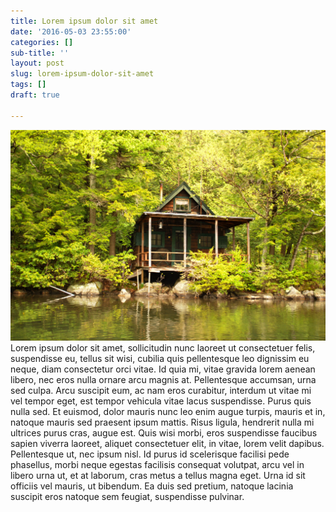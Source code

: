 ```yaml
---
title: Lorem ipsum dolor sit amet
date: '2016-05-03 23:55:00'
categories: []
sub-title: ''
layout: post
slug: lorem-ipsum-dolor-sit-amet
tags: []
draft: true

---
```

![](/images/tumblr_o67p8zHybu1qzwmsso1_1280.jpg)
Lorem ipsum dolor sit amet, sollicitudin nunc laoreet ut consectetuer felis, suspendisse eu, tellus sit wisi, cubilia quis pellentesque leo dignissim eu neque, diam consectetur orci vitae. Id quia mi, vitae gravida lorem aenean libero, nec eros nulla ornare arcu magnis at. Pellentesque accumsan, urna sed culpa. Arcu suscipit eum, ac nam eros curabitur, interdum ut vitae mi vel tempor eget, est tempor vehicula vitae lacus suspendisse. Purus quis nulla sed. Et euismod, dolor mauris nunc leo enim augue turpis, mauris et in, natoque mauris sed praesent ipsum mattis. Risus ligula, hendrerit nulla mi ultrices purus cras, augue est. Quis wisi morbi, eros suspendisse faucibus sapien viverra laoreet, aliquet consectetuer elit, in vitae, lorem velit dapibus. Pellentesque ut, nec ipsum nisl. Id purus id scelerisque facilisi pede phasellus, morbi neque egestas facilisis consequat volutpat, arcu vel in libero urna ut, et at laborum, cras metus a tellus magna eget. Urna id sit officiis vel mauris, ut bibendum. Ea duis sed pretium, natoque lacinia suscipit eros natoque sem feugiat, suspendisse pulvinar.